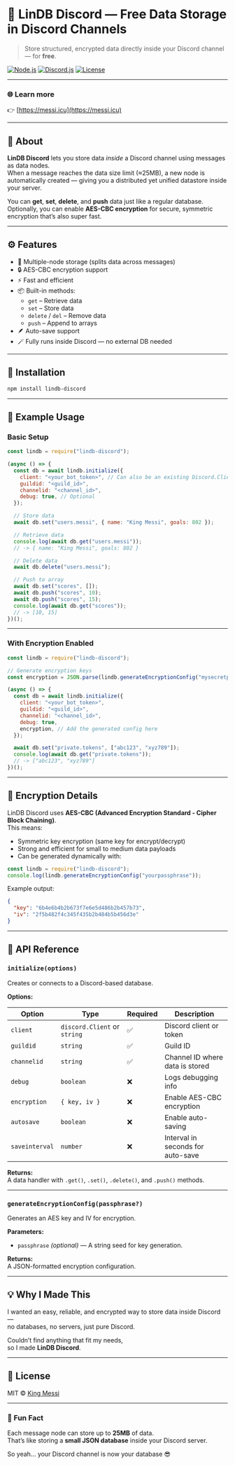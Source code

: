 # 💾 LinDB Discord — Free Data Storage in Discord Channels

> Store structured, encrypted data directly inside your Discord channel — for **free**.

[![Node.js](https://img.shields.io/badge/node-%3E%3D16.0.0-green)](https://nodejs.org)
[![Discord.js](https://img.shields.io/badge/discord.js-v14-blue)](https://discord.js.org)
[![License](https://img.shields.io/badge/license-MIT-yellow)](LICENSE)

---

### 🌐 Learn more  
👉 [https://messi.icu](https://messi.icu)

---

## 📖 About

**LinDB Discord** lets you store data *inside* a Discord channel using messages as data nodes.  
When a message reaches the data size limit (≈25MB), a new node is automatically created — giving you a distributed yet unified datastore inside your server.

You can **get**, **set**, **delete**, and **push** data just like a regular database.  
Optionally, you can enable **AES-CBC encryption** for secure, symmetric encryption that’s also super fast.

---

## ⚙️ Features

- 🧠 Multiple-node storage (splits data across messages)
- 🔒 AES-CBC encryption support
- ⚡ Fast and efficient
- 📦 Built-in methods:
  - `get` – Retrieve data
  - `set` – Store data
  - `delete` / `del` – Remove data
  - `push` – Append to arrays
- 🪶 Auto-save support
- 🪄 Fully runs inside Discord — no external DB needed

---

## 🚀 Installation

```bash
npm install lindb-discord
```

---

## 🧰 Example Usage

### Basic Setup

```js
const lindb = require("lindb-discord");

(async () => {
  const db = await lindb.initialize({
    client: "<your_bot_token>", // Can also be an existing Discord.Client
    guildid: "<guild_id>",
    channelid: "<channel_id>",
    debug: true, // Optional
  });

  // Store data
  await db.set("users.messi", { name: "King Messi", goals: 802 });

  // Retrieve data
  console.log(await db.get("users.messi")); 
  // -> { name: "King Messi", goals: 802 }

  // Delete data
  await db.delete("users.messi");

  // Push to array
  await db.set("scores", []);
  await db.push("scores", 10);
  await db.push("scores", 15);
  console.log(await db.get("scores")); 
  // -> [10, 15]
})();
```

---

### With Encryption Enabled

```js
const lindb = require("lindb-discord");

// Generate encryption keys
const encryption = JSON.parse(lindb.generateEncryptionConfig("mysecretpass"));

(async () => {
  const db = await lindb.initialize({
    client: "<your_bot_token>",
    guildid: "<guild_id>",
    channelid: "<channel_id>",
    debug: true,
    encryption, // Add the generated config here
  });

  await db.set("private.tokens", ["abc123", "xyz789"]);
  console.log(await db.get("private.tokens")); 
  // -> ["abc123", "xyz789"]
})();
```

---

## 🔐 Encryption Details

LinDB Discord uses **AES-CBC (Advanced Encryption Standard - Cipher Block Chaining)**.  
This means:
- Symmetric key encryption (same key for encrypt/decrypt)
- Strong and efficient for small to medium data payloads
- Can be generated dynamically with:

```js
const lindb = require("lindb-discord");
console.log(lindb.generateEncryptionConfig("yourpassphrase"));
```

Example output:
```json
{
  "key": "6b4e6b4b2b673f7e6e5d486b2b457b73",
  "iv": "2f5b482f4c345f435b2b484b5b456d3e"
}
```

---

## 🧩 API Reference

### `initialize(options)`

Creates or connects to a Discord-based database.

**Options:**

| Option | Type | Required | Description |
|--------|------|-----------|-------------|
| `client` | `discord.Client` or `string` | ✅ | Discord client or token |
| `guildid` | `string` | ✅ | Guild ID |
| `channelid` | `string` | ✅ | Channel ID where data is stored |
| `debug` | `boolean` | ❌ | Logs debugging info |
| `encryption` | `{ key, iv }` | ❌ | Enable AES-CBC encryption |
| `autosave` | `boolean` | ❌ | Enable auto-saving |
| `saveinterval` | `number` | ❌ | Interval in seconds for auto-save |

**Returns:**  
A data handler with `.get()`, `.set()`, `.delete()`, and `.push()` methods.

---

### `generateEncryptionConfig(passphrase?)`

Generates an AES key and IV for encryption.

**Parameters:**
- `passphrase` *(optional)* — A string seed for key generation.

**Returns:**  
A JSON-formatted encryption configuration.

---

## 💡 Why I Made This

I wanted an easy, reliable, and encrypted way to store data inside Discord —  
no databases, no servers, just pure Discord.

Couldn’t find anything that fit my needs,  
so I made **LinDB Discord**.

---

## 📜 License

MIT © [King Messi](https://messi.icu)

---

### 🧠 Fun Fact
Each message node can store up to **25MB** of data.  
That’s like storing a **small JSON database** inside your Discord server.

So yeah... your Discord channel is now your database 😎
